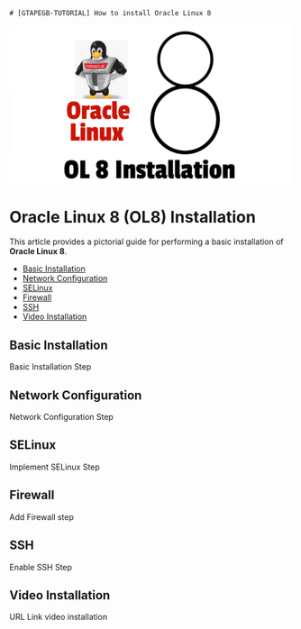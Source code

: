 	# [GTAPEGB-TUTORIAL] How to install Oracle Linux 8

![Cover Image](https://raw.githubusercontent.com/alfin-achmad/gtapegb-tutorial/main/assets/images/ol8-installation.png)

# Oracle Linux 8 (OL8) Installation

This article provides a pictorial guide for performing a basic installation of **Oracle Linux 8**.

- <a href="#basic-installation">Basic Installation</a>
- <a href="#network-configuration">Network Configuration</a>
- <a href="#selinux">SELinux</a>
- <a href="#firewall">Firewall</a>
- <a href="#ssh">SSH</a>
- <a href="#video-installation">Video Installation</a>

## Basic Installation

Basic Installation Step

## Network Configuration

Network Configuration Step

## SELinux

Implement SELinux Step

## Firewall

Add Firewall step

## SSH

Enable SSH Step

## Video Installation

URL Link video installation